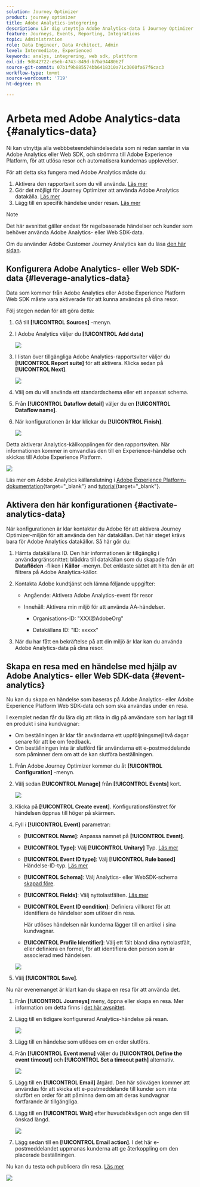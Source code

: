 ```yaml
---
solution: Journey Optimizer
product: journey optimizer
title: Adobe Analytics-integrering
description: Lär dig utnyttja Adobe Analytics-data i Journey Optimizer
feature: Journeys, Events, Reporting, Integrations
topic: Administration
role: Data Engineer, Data Architect, Admin
level: Intermediate, Experienced
keywords: analys, integrering, web sdk, plattform
exl-id: 9d842722-e5eb-4743-849d-b7ba9448062f
source-git-commit: 07b1f9b885574bb6418310a71c3060fa67f6cac3
workflow-type: tm+mt
source-wordcount: '719'
ht-degree: 6%

---
```


# Arbeta med Adobe Analytics-data {#analytics-data}

Ni kan utnyttja alla webbbeteendehändelsedata som ni redan samlar in via Adobe Analytics eller Web SDK, och strömma till Adobe Experience Platform, för att utlösa resor och automatisera kundernas upplevelser.

För att detta ska fungera med Adobe Analytics måste du:

1. Aktivera den rapportsvit som du vill använda. [Läs mer](#leverage-analytics-data)
1. Gör det möjligt för Journey Optimizer att använda Adobe Analytics datakälla. [Läs mer](#activate-analytics-data)
1. Lägg till en specifik händelse under resan. [Läs mer](#event-analytic)

>[!NOTE]
>
>Det här avsnittet gäller endast för regelbaserade händelser och kunder som behöver använda Adobe Analytics- eller Web SDK-data.
> 
>Om du använder Adobe Customer Journey Analytics kan du läsa [den här sidan](../reports/cja-ajo.md).
>

## Konfigurera Adobe Analytics- eller Web SDK-data {#leverage-analytics-data}

Data som kommer från Adobe Analytics eller Adobe Experience Platform Web SDK måste vara aktiverade för att kunna användas på dina resor.

Följ stegen nedan för att göra detta:

1. Gå till **[!UICONTROL Sources]** -menyn.

1. I Adobe Analytics väljer du **[!UICONTROL Add data]**

   ![](assets/ajo-aa_1.png)

1. I listan över tillgängliga Adobe Analytics-rapportsviter väljer du **[!UICONTROL Report suite]** för att aktivera. Klicka sedan på **[!UICONTROL Next]**.

   ![](assets/ajo-aa_2.png)

1. Välj om du vill använda ett standardschema eller ett anpassat schema.

1. Från **[!UICONTROL Dataflow detail]** väljer du en **[!UICONTROL Dataflow name]**.

1. När konfigurationen är klar klickar du **[!UICONTROL Finish]**.

   ![](assets/ajo-aa_3.png)

Detta aktiverar Analytics-källkopplingen för den rapportsviten. När informationen kommer in omvandlas den till en Experience-händelse och skickas till Adobe Experience Platform.

![](assets/ajo-aa_4.png)

Läs mer om Adobe Analytics källanslutning i  [Adobe Experience Platform-dokumentation](https://experienceleague.adobe.com/docs/experience-platform/sources/connectors/adobe-applications/analytics.html){target="_blank"} and [tutorial](https://experienceleague.adobe.com/docs/experience-platform/sources/ui-tutorials/create/adobe-applications/analytics.html){target="_blank"}.

## Aktivera den här konfigurationen {#activate-analytics-data}

När konfigurationen är klar kontaktar du Adobe för att aktivera Journey Optimizer-miljön för att använda den här datakällan. Det här steget krävs bara för Adobe Analytics datakällor. Så här gör du:

1. Hämta datakällans ID. Den här informationen är tillgänglig i användargränssnittet: bläddra till datakällan som du skapade från **Dataflöden** -fliken i **Källor** -menyn. Det enklaste sättet att hitta den är att filtrera på Adobe Analytics-källor.
1. Kontakta Adobe kundtjänst och lämna följande uppgifter:

   * Angående: Aktivera Adobe Analytics-event för resor

   * Innehåll: Aktivera min miljö för att använda AA-händelser.

      * Organisations-ID: &quot;XXX@AdobeOrg&quot;

      * Datakällans ID: &quot;ID: xxxxx&quot;

1. När du har fått en bekräftelse på att din miljö är klar kan du använda Adobe Analytics-data på dina resor.

## Skapa en resa med en händelse med hjälp av Adobe Analytics- eller Web SDK-data {#event-analytics}

Nu kan du skapa en händelse som baseras på Adobe Analytics- eller Adobe Experience Platform Web SDK-data och som ska användas under en resa.

I exemplet nedan får du lära dig att rikta in dig på användare som har lagt till en produkt i sina kundvagnar:

* Om beställningen är klar får användarna ett uppföljningsmejl två dagar senare för att be om feedback.
* Om beställningen inte är slutförd får användarna ett e-postmeddelande som påminner dem om att de kan slutföra beställningen.

1. Från Adobe Journey Optimizer kommer du åt **[!UICONTROL Configuration]** -menyn.

1. Välj sedan **[!UICONTROL Manage]** från **[!UICONTROL Events]** kort.

   ![](assets/ajo-aa_5.png)

1. Klicka på **[!UICONTROL Create event]**. Konfigurationsfönstret för händelsen öppnas till höger på skärmen.

1. Fyll i **[!UICONTROL Event]** parametrar:

   * **[!UICONTROL Name]**: Anpassa namnet på **[!UICONTROL Event]**.
   * **[!UICONTROL Type]**: Välj **[!UICONTROL Unitary]** Typ. [Läs mer](../event/about-events.md)
   * **[!UICONTROL Event ID type]**: Välj **[!UICONTROL Rule based]** Händelse-ID-typ. [Läs mer](../event/about-events.md#event-id-type)
   * **[!UICONTROL Schema]**: Välj Analytics- eller WebSDK-schema [skapad före](#leverage-analytics-data).
   * **[!UICONTROL Fields]**: Välj nyttolastfälten. [Läs mer](../event/about-creating.md#define-the-payload-fields)
   * **[!UICONTROL Event ID condition]**: Definiera villkoret för att identifiera de händelser som utlöser din resa.

     Här utlöses händelsen när kunderna lägger till en artikel i sina kundvagnar.
   * **[!UICONTROL Profile Identifier]**: Välj ett fält bland dina nyttolastfält, eller definiera en formel, för att identifiera den person som är associerad med händelsen.

   ![](assets/ajo-aa_6.png)

1. Välj **[!UICONTROL Save]**.

Nu när evenemanget är klart kan du skapa en resa för att använda det.

1. Från **[!UICONTROL Journeys]** meny, öppna eller skapa en resa. Mer information om detta finns i [det här avsnittet](../building-journeys/journey-gs.md).

1. Lägg till en tidigare konfigurerad Analytics-händelse på resan.

   ![](assets/ajo-aa_8.png)

1. Lägg till en händelse som utlöses om en order slutförs.

1. Från **[!UICONTROL Event menu]** väljer du **[!UICONTROL Define the event timeout]** och **[!UICONTROL Set a timeout path]** alternativ.

   ![](assets/ajo-aa_9.png)

1. Lägg till en **[!UICONTROL Email]** åtgärd. Den här sökvägen kommer att användas för att skicka ett e-postmeddelande till kunder som inte slutfört en order för att påminna dem om att deras kundvagnar fortfarande är tillgängliga.

1. Lägg till en **[!UICONTROL Wait]** efter huvudsökvägen och ange den till önskad längd.

   ![](assets/ajo-aa_10.png)

1. Lägg sedan till en **[!UICONTROL Email action]**. I det här e-postmeddelandet uppmanas kunderna att ge återkoppling om den placerade beställningen.

Nu kan du testa och publicera din resa. [Läs mer](../building-journeys/publishing-the-journey.md)

![](assets/ajo-aa_7.png)
